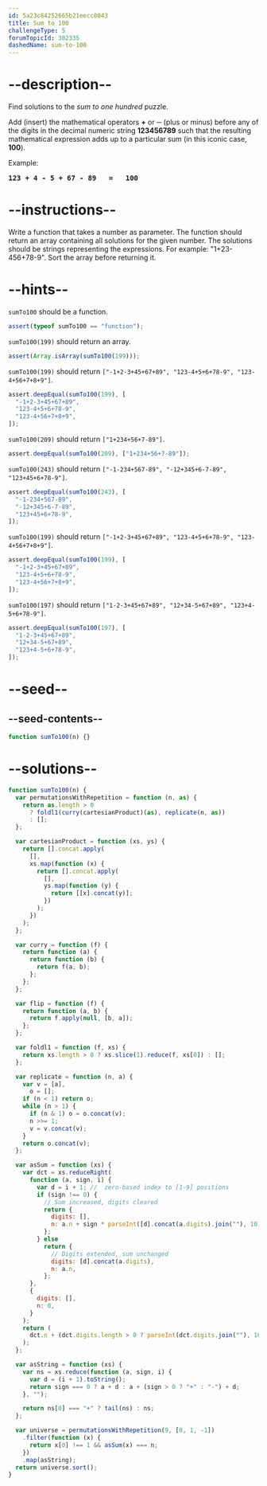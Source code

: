 ```yaml
---
id: 5a23c84252665b21eecc8043
title: Sum to 100
challengeType: 5
forumTopicId: 302335
dashedName: sum-to-100
---
```


# --description--

Find solutions to the _sum to one hundred_ puzzle.

Add (insert) the mathematical operators **+** or **─** (plus or minus) before any of the digits in the decimal numeric string **123456789** such that the resulting mathematical expression adds up to a particular sum (in this iconic case, **100**).

Example:

<pre><b>123 + 4 - 5 + 67 - 89   =   100</b></pre>

# --instructions--

Write a function that takes a number as parameter. The function should return an array containing all solutions for the given number. The solutions should be strings representing the expressions. For example: "1+23-456+78-9". Sort the array before returning it.

# --hints--

`sumTo100` should be a function.

```js
assert(typeof sumTo100 == "function");
```

`sumTo100(199)` should return an array.

```js
assert(Array.isArray(sumTo100(199)));
```

`sumTo100(199)` should return `["-1+2-3+45+67+89", "123-4+5+6+78-9", "123-4+56+7+8+9"]`.

```js
assert.deepEqual(sumTo100(199), [
  "-1+2-3+45+67+89",
  "123-4+5+6+78-9",
  "123-4+56+7+8+9",
]);
```

`sumTo100(209)` should return `["1+234+56+7-89"]`.

```js
assert.deepEqual(sumTo100(209), ["1+234+56+7-89"]);
```

`sumTo100(243)` should return `["-1-234+567-89", "-12+345+6-7-89", "123+45+6+78-9"]`.

```js
assert.deepEqual(sumTo100(243), [
  "-1-234+567-89",
  "-12+345+6-7-89",
  "123+45+6+78-9",
]);
```

`sumTo100(199)` should return `["-1+2-3+45+67+89", "123-4+5+6+78-9", "123-4+56+7+8+9"]`.

```js
assert.deepEqual(sumTo100(199), [
  "-1+2-3+45+67+89",
  "123-4+5+6+78-9",
  "123-4+56+7+8+9",
]);
```

`sumTo100(197)` should return `["1-2-3+45+67+89", "12+34-5+67+89", "123+4-5+6+78-9"]`.

```js
assert.deepEqual(sumTo100(197), [
  "1-2-3+45+67+89",
  "12+34-5+67+89",
  "123+4-5+6+78-9",
]);
```

# --seed--

## --seed-contents--

```js
function sumTo100(n) {}
```

# --solutions--

```js
function sumTo100(n) {
  var permutationsWithRepetition = function (n, as) {
    return as.length > 0
      ? foldl1(curry(cartesianProduct)(as), replicate(n, as))
      : [];
  };

  var cartesianProduct = function (xs, ys) {
    return [].concat.apply(
      [],
      xs.map(function (x) {
        return [].concat.apply(
          [],
          ys.map(function (y) {
            return [[x].concat(y)];
          })
        );
      })
    );
  };

  var curry = function (f) {
    return function (a) {
      return function (b) {
        return f(a, b);
      };
    };
  };

  var flip = function (f) {
    return function (a, b) {
      return f.apply(null, [b, a]);
    };
  };

  var foldl1 = function (f, xs) {
    return xs.length > 0 ? xs.slice(1).reduce(f, xs[0]) : [];
  };

  var replicate = function (n, a) {
    var v = [a],
      o = [];
    if (n < 1) return o;
    while (n > 1) {
      if (n & 1) o = o.concat(v);
      n >>= 1;
      v = v.concat(v);
    }
    return o.concat(v);
  };

  var asSum = function (xs) {
    var dct = xs.reduceRight(
      function (a, sign, i) {
        var d = i + 1; //  zero-based index to [1-9] positions
        if (sign !== 0) {
          // Sum increased, digits cleared
          return {
            digits: [],
            n: a.n + sign * parseInt([d].concat(a.digits).join(""), 10),
          };
        } else
          return {
            // Digits extended, sum unchanged
            digits: [d].concat(a.digits),
            n: a.n,
          };
      },
      {
        digits: [],
        n: 0,
      }
    );
    return (
      dct.n + (dct.digits.length > 0 ? parseInt(dct.digits.join(""), 10) : 0)
    );
  };

  var asString = function (xs) {
    var ns = xs.reduce(function (a, sign, i) {
      var d = (i + 1).toString();
      return sign === 0 ? a + d : a + (sign > 0 ? "+" : "-") + d;
    }, "");

    return ns[0] === "+" ? tail(ns) : ns;
  };

  var universe = permutationsWithRepetition(9, [0, 1, -1])
    .filter(function (x) {
      return x[0] !== 1 && asSum(x) === n;
    })
    .map(asString);
  return universe.sort();
}
```
